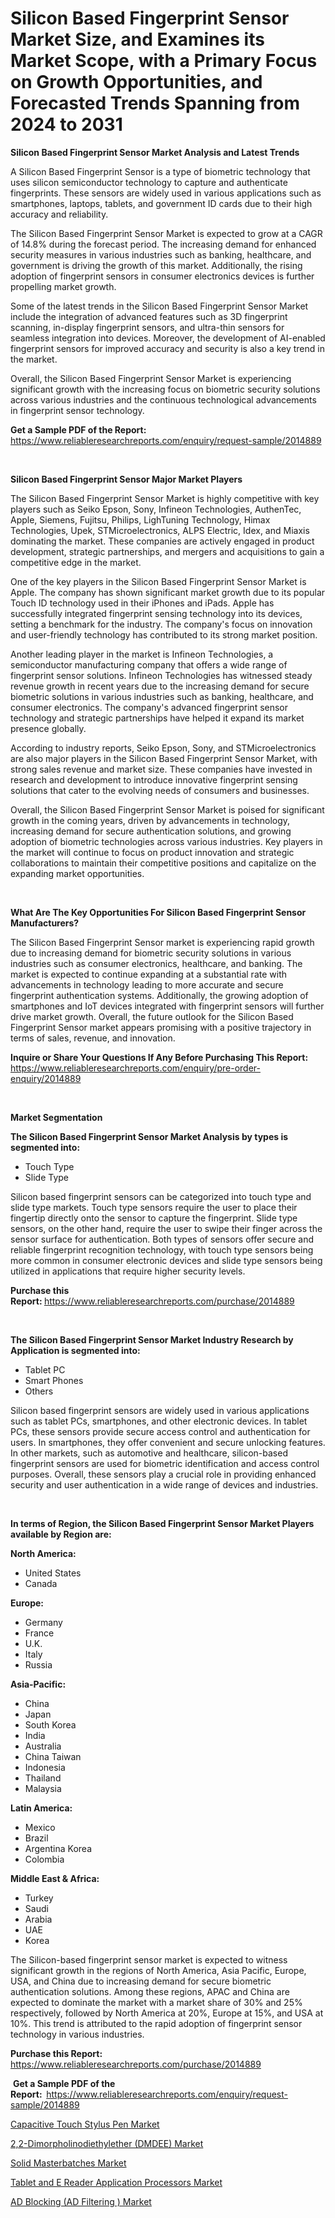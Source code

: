 <p><h1>Silicon Based Fingerprint Sensor Market Size, and Examines its Market Scope, with a Primary Focus on Growth Opportunities, and Forecasted Trends Spanning from 2024 to 2031</h1></p><p><strong>Silicon Based Fingerprint Sensor Market Analysis and Latest Trends</strong></p>
<p><p>A Silicon Based Fingerprint Sensor is a type of biometric technology that uses silicon semiconductor technology to capture and authenticate fingerprints. These sensors are widely used in various applications such as smartphones, laptops, tablets, and government ID cards due to their high accuracy and reliability.</p><p>The Silicon Based Fingerprint Sensor Market is expected to grow at a CAGR of 14.8% during the forecast period. The increasing demand for enhanced security measures in various industries such as banking, healthcare, and government is driving the growth of this market. Additionally, the rising adoption of fingerprint sensors in consumer electronics devices is further propelling market growth.</p><p>Some of the latest trends in the Silicon Based Fingerprint Sensor Market include the integration of advanced features such as 3D fingerprint scanning, in-display fingerprint sensors, and ultra-thin sensors for seamless integration into devices. Moreover, the development of AI-enabled fingerprint sensors for improved accuracy and security is also a key trend in the market.</p><p>Overall, the Silicon Based Fingerprint Sensor Market is experiencing significant growth with the increasing focus on biometric security solutions across various industries and the continuous technological advancements in fingerprint sensor technology.</p></p>
<p><strong>Get a Sample PDF of the Report:&nbsp;</strong> <a href="https://www.reliableresearchreports.com/enquiry/request-sample/2014889">https://www.reliableresearchreports.com/enquiry/request-sample/2014889</a></p>
<p>&nbsp;</p>
<p><strong>Silicon Based Fingerprint Sensor Major Market Players</strong></p>
<p><p>The Silicon Based Fingerprint Sensor Market is highly competitive with key players such as Seiko Epson, Sony, Infineon Technologies, AuthenTec, Apple, Siemens, Fujitsu, Philips, LighTuning Technology, Himax Technologies, Upek, STMicroelectronics, ALPS Electric, Idex, and Miaxis dominating the market. These companies are actively engaged in product development, strategic partnerships, and mergers and acquisitions to gain a competitive edge in the market.</p><p>One of the key players in the Silicon Based Fingerprint Sensor Market is Apple. The company has shown significant market growth due to its popular Touch ID technology used in their iPhones and iPads. Apple has successfully integrated fingerprint sensing technology into its devices, setting a benchmark for the industry. The company's focus on innovation and user-friendly technology has contributed to its strong market position.</p><p>Another leading player in the market is Infineon Technologies, a semiconductor manufacturing company that offers a wide range of fingerprint sensor solutions. Infineon Technologies has witnessed steady revenue growth in recent years due to the increasing demand for secure biometric solutions in various industries such as banking, healthcare, and consumer electronics. The company's advanced fingerprint sensor technology and strategic partnerships have helped it expand its market presence globally.</p><p>According to industry reports, Seiko Epson, Sony, and STMicroelectronics are also major players in the Silicon Based Fingerprint Sensor Market, with strong sales revenue and market size. These companies have invested in research and development to introduce innovative fingerprint sensing solutions that cater to the evolving needs of consumers and businesses.</p><p>Overall, the Silicon Based Fingerprint Sensor Market is poised for significant growth in the coming years, driven by advancements in technology, increasing demand for secure authentication solutions, and growing adoption of biometric technologies across various industries. Key players in the market will continue to focus on product innovation and strategic collaborations to maintain their competitive positions and capitalize on the expanding market opportunities.</p></p>
<p>&nbsp;</p>
<p><strong>What Are The Key Opportunities For Silicon Based Fingerprint Sensor Manufacturers?</strong></p>
<p><p>The Silicon Based Fingerprint Sensor market is experiencing rapid growth due to increasing demand for biometric security solutions in various industries such as consumer electronics, healthcare, and banking. The market is expected to continue expanding at a substantial rate with advancements in technology leading to more accurate and secure fingerprint authentication systems. Additionally, the growing adoption of smartphones and IoT devices integrated with fingerprint sensors will further drive market growth. Overall, the future outlook for the Silicon Based Fingerprint Sensor market appears promising with a positive trajectory in terms of sales, revenue, and innovation.</p></p>
<p><strong>Inquire or Share Your Questions If Any Before Purchasing This Report:</strong> <a href="https://www.reliableresearchreports.com/enquiry/pre-order-enquiry/2014889">https://www.reliableresearchreports.com/enquiry/pre-order-enquiry/2014889</a></p>
<p>&nbsp;</p>
<p><strong>Market Segmentation</strong></p>
<p><strong>The Silicon Based Fingerprint Sensor Market Analysis by types is segmented into:</strong></p>
<p><ul><li>Touch Type</li><li>Slide Type</li></ul></p>
<p><p>Silicon based fingerprint sensors can be categorized into touch type and slide type markets. Touch type sensors require the user to place their fingertip directly onto the sensor to capture the fingerprint. Slide type sensors, on the other hand, require the user to swipe their finger across the sensor surface for authentication. Both types of sensors offer secure and reliable fingerprint recognition technology, with touch type sensors being more common in consumer electronic devices and slide type sensors being utilized in applications that require higher security levels.</p></p>
<p><strong>Purchase this Report:&nbsp;</strong><a href="https://www.reliableresearchreports.com/purchase/2014889">https://www.reliableresearchreports.com/purchase/2014889</a></p>
<p>&nbsp;</p>
<p><strong>The Silicon Based Fingerprint Sensor Market Industry Research by Application is segmented into:</strong></p>
<p><ul><li>Tablet PC</li><li>Smart Phones</li><li>Others</li></ul></p>
<p><p>Silicon based fingerprint sensors are widely used in various applications such as tablet PCs, smartphones, and other electronic devices. In tablet PCs, these sensors provide secure access control and authentication for users. In smartphones, they offer convenient and secure unlocking features. In other markets, such as automotive and healthcare, silicon-based fingerprint sensors are used for biometric identification and access control purposes. Overall, these sensors play a crucial role in providing enhanced security and user authentication in a wide range of devices and industries.</p></p>
<p>&nbsp;</p>
<p><strong>In terms of Region, the Silicon Based Fingerprint Sensor Market Players available by Region are:</strong></p>
<p>
    <p> <strong> North America: </strong>
        <ul>
            <li>United States</li>
            <li>Canada</li>
        </ul>
        </p> 
    <p> <strong> Europe: </strong>
        <ul>
            <li>Germany</li>
            <li>France</li>
            <li>U.K.</li>
            <li>Italy</li>
            <li>Russia</li>
        </ul>
        </p> 
    <p> <strong> Asia-Pacific: </strong>
        <ul>
            <li>China</li>
            <li>Japan</li>
            <li>South Korea</li>
            <li>India</li>
            <li>Australia</li>
            <li>China Taiwan</li>
            <li>Indonesia</li>
            <li>Thailand</li>
            <li>Malaysia</li>
        </ul>
        </p> 
    <p> <strong> Latin America: </strong>
        <ul>
            <li>Mexico</li>
            <li>Brazil</li>
            <li>Argentina Korea</li>
            <li>Colombia</li>
        </ul>
        </p> 
    <p> <strong> Middle East & Africa: </strong>
        <ul>
            <li>Turkey</li>
            <li>Saudi</li>
            <li>Arabia</li>
            <li>UAE</li>
            <li>Korea</li>
        </ul>
    </p>
    </p>
<p><p>The Silicon-based fingerprint sensor market is expected to witness significant growth in the regions of North America, Asia Pacific, Europe, USA, and China due to increasing demand for secure biometric authentication solutions. Among these regions, APAC and China are expected to dominate the market with a market share of 30% and 25% respectively, followed by North America at 20%, Europe at 15%, and USA at 10%. This trend is attributed to the rapid adoption of fingerprint sensor technology in various industries.</p></p>
<p><strong>Purchase this Report: </strong><a href="https://www.reliableresearchreports.com/purchase/2014889">https://www.reliableresearchreports.com/purchase/2014889</a></p>
<p>&nbsp;<strong>Get a Sample PDF of the Report:&nbsp;&nbsp;</strong><a href="https://www.reliableresearchreports.com/enquiry/request-sample/2014889">https://www.reliableresearchreports.com/enquiry/request-sample/2014889</a></p>
<p><strong></strong></p>
<p><p><a href="https://github.com/juancolorado15/Market-Research-Report-List-1/blob/main/capacitive-touch-stylus-pen-market.md">Capacitive Touch Stylus Pen Market</a></p><p><a href="https://issuu.com/reportprime-2/docs/22-dimorpholinodiethylether-dmdee-market-size-2030">2,2-Dimorpholinodiethylether (DMDEE) Market</a></p><p><a href="https://view.publitas.com/reportprime-1/solid-masterbatches-market-a-comprehensive-report-of-its-market-share-growth-trends-2024-2031/">Solid Masterbatches Market</a></p><p><a href="https://github.com/dx0328/Market-Research-Report-List-1/blob/main/tablet-and-e-reader-application-processors-market.md">Tablet and E Reader Application Processors Market</a></p><p><a href="https://issuu.com/reportprime-2/docs/ad-blocking-ad-filtering-market-size-2030.pptx">AD Blocking (AD Filtering ) Market</a></p></p>